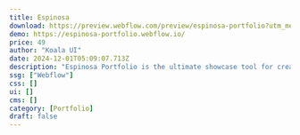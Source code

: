 ```yaml
---
title: Espinosa
download: https://preview.webflow.com/preview/espinosa-portfolio?utm_medium=preview_link&utm_source=designer&utm_content=espinosa-portfolio&preview=d37fe451b88abb41d3184f3cc49d5c94&workflow=preview
demo: https://espinosa-portfolio.webflow.io/
price: 49
author: "Koala UI"
date: 2024-12-01T05:09:07.713Z
description: "Espinosa Portfolio is the ultimate showcase tool for creatives, offering sleek design, flexibility, and seamless user experience to highlight your best work."
ssg: ["Webflow"]
css: []
ui: []
cms: []
category: [Portfolio]
draft: false
---
```


